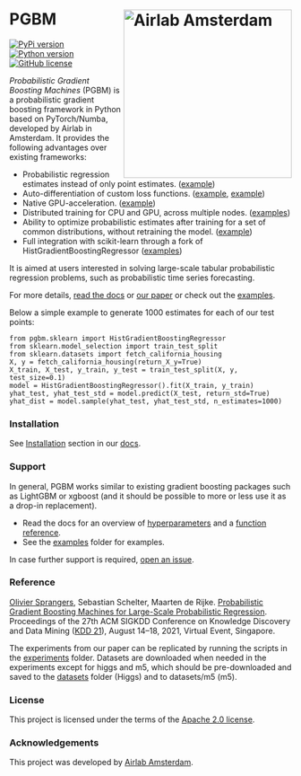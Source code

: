 # PGBM <img src="https://icai.ai/wp-content/uploads/2020/01/AIRLabAmsterdam-10-6-gecomprimeerd-transparant.png" width="300" alt="Airlab Amsterdam" align="right"> #
[![PyPi version](https://img.shields.io/pypi/v/pgbm)](https://pypi.org/project/pgbm/)
[![Python version](https://img.shields.io/pypi/pyversions/pgbm)](https://docs.conda.io/en/latest/miniconda.html)
[![GitHub license](https://img.shields.io/pypi/l/pgbm)](https://github.com/elephaint/pgbm/blob/main/LICENSE)

_Probabilistic Gradient Boosting Machines_ (PGBM) is a probabilistic gradient boosting framework in Python based on PyTorch/Numba, developed by Airlab in Amsterdam. It provides the following advantages over existing frameworks:
* Probabilistic regression estimates instead of only point estimates. ([example](https://github.com/elephaint/pgbm/blob/main/examples/torch/example01_housing_cpu.py))
* Auto-differentiation of custom loss functions. ([example](https://github.com/elephaint/pgbm/blob/main/examples/torch/example08_housing_autodiff.py), [example](https://github.com/elephaint/pgbm/blob/main/examples/torch/example10_covidhospitaladmissions.py))
* Native GPU-acceleration. ([example](https://github.com/elephaint/pgbm/blob/main/examples/torch/example02_housing_gpu.py))
* Distributed training for CPU and GPU, across multiple nodes. ([examples](https://github.com/elephaint/pgbm/blob/main/examples/torch_dist/))
* Ability to optimize probabilistic estimates after training for a set of common distributions, without retraining the model. ([example](https://github.com/elephaint/pgbm/blob/main/examples/torch/example07_optimizeddistribution.py))
* Full integration with scikit-learn through a fork of HistGradientBoostingRegressor ([examples](https://github.com/elephaint/pgbm/tree/main/examples/sklearn))

It is aimed at users interested in solving large-scale tabular probabilistic regression problems, such as probabilistic time series forecasting. 

For more details, [read the docs](https://pgbm.readthedocs.io/en/latest/index.html) or [our paper](https://arxiv.org/abs/2106.01682) or check out the [examples](https://github.com/elephaint/pgbm/tree/main/examples).

Below a simple example to generate 1000 estimates for each of our test points:
```
from pgbm.sklearn import HistGradientBoostingRegressor
from sklearn.model_selection import train_test_split
from sklearn.datasets import fetch_california_housing
X, y = fetch_california_housing(return_X_y=True)
X_train, X_test, y_train, y_test = train_test_split(X, y, test_size=0.1)
model = HistGradientBoostingRegressor().fit(X_train, y_train) 
yhat_test, yhat_test_std = model.predict(X_test, return_std=True)
yhat_dist = model.sample(yhat_test, yhat_test_std, n_estimates=1000)
```

### Installation ###

See [Installation](https://pgbm.readthedocs.io/en/latest/installation.html) section in our [docs](https://pgbm.readthedocs.io/en/latest/index.html).

### Support ###
In general, PGBM works similar to existing gradient boosting packages such as LightGBM or xgboost (and it should be possible to more or less use it as a drop-in replacement).

* Read the docs for an overview of [hyperparameters](https://pgbm.readthedocs.io/en/latest/parameters.html) and a [function reference](https://pgbm.readthedocs.io/en/latest/function_reference.html).
* See the [examples](https://github.com/elephaint/pgbm/tree/main/examples) folder for examples. 

In case further support is required, [open an issue](https://github.com/elephaint/pgbm/issues).

### Reference ###
[Olivier Sprangers](mailto:o.r.sprangers@uva.nl), Sebastian Schelter, Maarten de Rijke. [Probabilistic Gradient Boosting Machines for Large-Scale Probabilistic Regression](https://arxiv.org/abs/2106.01682). Proceedings of the 27th ACM SIGKDD Conference on Knowledge Discovery and Data Mining ([KDD 21](https://www.kdd.org/kdd2021/)), August 14–18, 2021, Virtual Event, Singapore.

The experiments from our paper can be replicated by running the scripts in the [experiments](https://github.com/elephaint/pgbm/tree/main/paper/experiments) folder. Datasets are downloaded when needed in the experiments except for higgs and m5, which should be pre-downloaded and saved to the [datasets](https://github.com/elephaint/pgbm/tree/main/paper/datasets) folder (Higgs) and to datasets/m5 (m5).

### License ###
This project is licensed under the terms of the [Apache 2.0 license](https://github.com/elephaint/pgbm/blob/main/LICENSE).

### Acknowledgements ###
This project was developed by [Airlab Amsterdam](https://icai.ai/airlab/).
